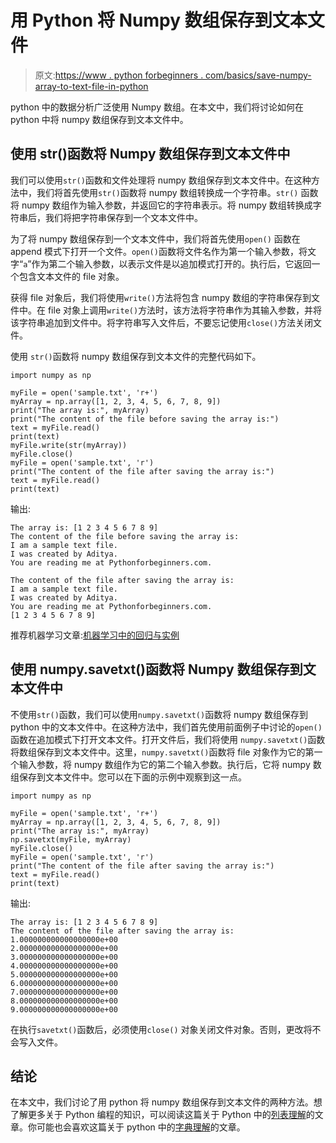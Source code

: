 # 用 Python 将 Numpy 数组保存到文本文件

> 原文:[https://www . python forbeginners . com/basics/save-numpy-array-to-text-file-in-python](https://www.pythonforbeginners.com/basics/save-numpy-array-to-text-file-in-python)

python 中的数据分析广泛使用 Numpy 数组。在本文中，我们将讨论如何在 python 中将 numpy 数组保存到文本文件中。

## 使用 str()函数将 Numpy 数组保存到文本文件中

我们可以使用`str()`函数和文件处理将 numpy 数组保存到文本文件中。在这种方法中，我们将首先使用`str()`函数将 numpy 数组转换成一个字符串。`str()` 函数将 numpy 数组作为输入参数，并返回它的字符串表示。将 numpy 数组转换成字符串后，我们将把字符串保存到一个文本文件中。

为了将 numpy 数组保存到一个文本文件中，我们将首先使用`open()` 函数在 append 模式下打开一个文件。`open()`函数将文件名作为第一个输入参数，将文字“`a`”作为第二个输入参数，以表示文件是以追加模式打开的。执行后，它返回一个包含文本文件的 file 对象。

获得 file 对象后，我们将使用`write()`方法将包含 numpy 数组的字符串保存到文件中。在 file 对象上调用`write()`方法时，该方法将字符串作为其输入参数，并将该字符串追加到文件中。将字符串写入文件后，不要忘记使用`close()`方法关闭文件。

使用 `str()`函数将 numpy 数组保存到文本文件的完整代码如下。

```
import numpy as np

myFile = open('sample.txt', 'r+')
myArray = np.array([1, 2, 3, 4, 5, 6, 7, 8, 9])
print("The array is:", myArray)
print("The content of the file before saving the array is:")
text = myFile.read()
print(text)
myFile.write(str(myArray))
myFile.close()
myFile = open('sample.txt', 'r')
print("The content of the file after saving the array is:")
text = myFile.read()
print(text)
```

输出:

```
The array is: [1 2 3 4 5 6 7 8 9]
The content of the file before saving the array is:
I am a sample text file.
I was created by Aditya.
You are reading me at Pythonforbeginners.com.

The content of the file after saving the array is:
I am a sample text file.
I was created by Aditya.
You are reading me at Pythonforbeginners.com.
[1 2 3 4 5 6 7 8 9]
```

推荐机器学习文章:[机器学习中的回归与实例](https://codinginfinite.com/regression-in-machine-learning-with-examples/)

## 使用 numpy.savetxt()函数将 Numpy 数组保存到文本文件中

不使用`str()`函数，我们可以使用`numpy.savetxt()`函数将 numpy 数组保存到 python 中的文本文件中。在这种方法中，我们首先使用前面例子中讨论的`open()`函数在追加模式下打开文本文件。打开文件后，我们将使用 `numpy.savetxt()`函数将数组保存到文本文件中。这里，`numpy.savetxt()`函数将 file 对象作为它的第一个输入参数，将 numpy 数组作为它的第二个输入参数。执行后，它将 numpy 数组保存到文本文件中。您可以在下面的示例中观察到这一点。

```
import numpy as np

myFile = open('sample.txt', 'r+')
myArray = np.array([1, 2, 3, 4, 5, 6, 7, 8, 9])
print("The array is:", myArray)
np.savetxt(myFile, myArray)
myFile.close()
myFile = open('sample.txt', 'r')
print("The content of the file after saving the array is:")
text = myFile.read()
print(text)
```

输出:

```
The array is: [1 2 3 4 5 6 7 8 9]
The content of the file after saving the array is:
1.000000000000000000e+00
2.000000000000000000e+00
3.000000000000000000e+00
4.000000000000000000e+00
5.000000000000000000e+00
6.000000000000000000e+00
7.000000000000000000e+00
8.000000000000000000e+00
9.000000000000000000e+00
```

在执行`savetxt()`函数后，必须使用`close()` 对象关闭文件对象。否则，更改将不会写入文件。

## 结论

在本文中，我们讨论了用 python 将 numpy 数组保存到文本文件的两种方法。想了解更多关于 Python 编程的知识，可以阅读这篇关于 Python 中的[列表理解](https://www.pythonforbeginners.com/basics/list-comprehensions-in-python)的文章。你可能也会喜欢这篇关于 python 中的[字典理解](https://www.pythonforbeginners.com/dictionary/dictionary-comprehension-in-python)的文章。